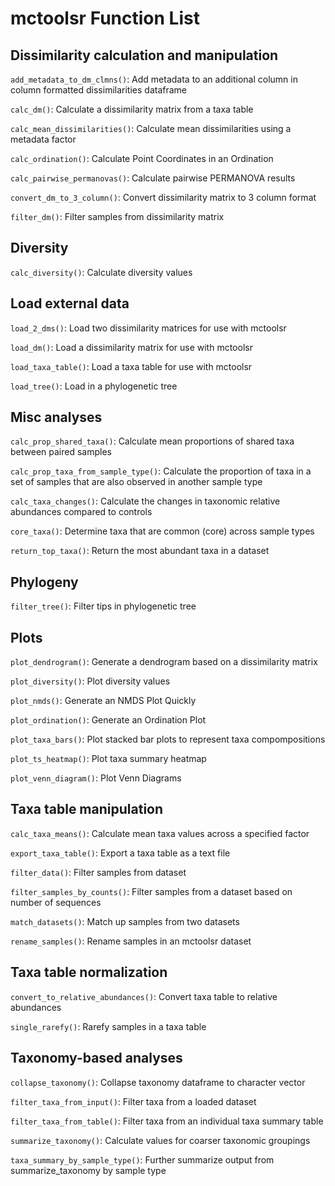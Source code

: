 # mctoolsr Function List



## Dissimilarity calculation and manipulation

`add_metadata_to_dm_clmns()`: Add metadata to an additional column in column formatted dissimilarities dataframe

`calc_dm()`: Calculate a dissimilarity matrix from a taxa table

`calc_mean_dissimilarities()`: Calculate mean dissimilarities using a metadata factor

`calc_ordination()`: Calculate Point Coordinates in an Ordination

`calc_pairwise_permanovas()`: Calculate pairwise PERMANOVA results

`convert_dm_to_3_column()`: Convert dissimilarity matrix to 3 column format

`filter_dm()`: Filter samples from dissimilarity matrix


## Diversity

`calc_diversity()`: Calculate diversity values


## Load external data

`load_2_dms()`: Load two dissimilarity matrices for use with mctoolsr

`load_dm()`: Load a dissimilarity matrix for use with mctoolsr

`load_taxa_table()`: Load a taxa table for use with mctoolsr

`load_tree()`: Load in a phylogenetic tree


## Misc analyses

`calc_prop_shared_taxa()`: Calculate mean proportions of shared taxa between paired samples

`calc_prop_taxa_from_sample_type()`: Calculate the proportion of taxa in a set of samples that are also observed in another sample type

`calc_taxa_changes()`: Calculate the changes in taxonomic relative abundances compared to controls

`core_taxa()`: Determine taxa that are common (core) across sample types

`return_top_taxa()`: Return the most abundant taxa in a dataset


## Phylogeny

`filter_tree()`: Filter tips in phylogenetic tree


## Plots

`plot_dendrogram()`: Generate a dendrogram based on a dissimilarity matrix

`plot_diversity()`: Plot diversity values

`plot_nmds()`: Generate an NMDS Plot Quickly

`plot_ordination()`: Generate an Ordination Plot

`plot_taxa_bars()`: Plot stacked bar plots to represent taxa compompositions

`plot_ts_heatmap()`: Plot taxa summary heatmap

`plot_venn_diagram()`: Plot Venn Diagrams


## Taxa table manipulation

`calc_taxa_means()`: Calculate mean taxa values across a specified factor

`export_taxa_table()`: Export a taxa table as a text file

`filter_data()`: Filter samples from dataset

`filter_samples_by_counts()`: Filter samples from a dataset based on number of sequences

`match_datasets()`: Match up samples from two datasets

`rename_samples()`: Rename samples in an mctoolsr dataset


## Taxa table normalization

`convert_to_relative_abundances()`: Convert taxa table to relative abundances

`single_rarefy()`: Rarefy samples in a taxa table


## Taxonomy-based analyses

`collapse_taxonomy()`: Collapse taxonomy dataframe to character vector

`filter_taxa_from_input()`: Filter taxa from a loaded dataset

`filter_taxa_from_table()`: Filter taxa from an individual taxa summary table

`summarize_taxonomy()`: Calculate values for coarser taxonomic groupings

`taxa_summary_by_sample_type()`: Further summarize output from summarize_taxonomy by sample type

